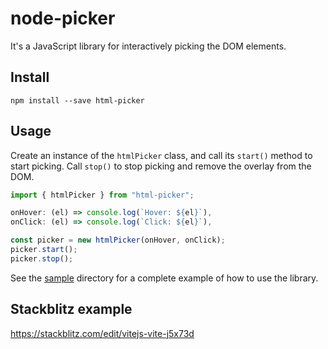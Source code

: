 # node-picker

It's a JavaScript library for interactively picking the DOM elements.

## Install

```npm install --save html-picker```

## Usage

Create an instance of the `htmlPicker` class, and call its `start()` method to start picking. Call `stop()` to stop picking and remove the overlay from the DOM.

```javascript
import { htmlPicker } from "html-picker";

onHover: (el) => console.log(`Hover: ${el}`),
onClick: (el) => console.log(`Click: ${el}`),

const picker = new htmlPicker(onHover, onClick);
picker.start();
picker.stop();
```

See the [sample](sample/)  directory for a complete example of how to use the library.

## Stackblitz example

https://stackblitz.com/edit/vitejs-vite-j5x73d
